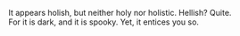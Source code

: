 It appears holish, but neither holy nor holistic.  Hellish?  Quite.  
For it is dark, and it is spooky. 
Yet, it entices you so.
